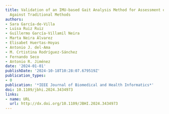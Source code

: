 ```yaml
---
title: Validation of an IMU-based Gait Analysis Method for Assessment of Fall Risk
  Against Traditional Methods
authors:
- Sara García-de-Villa
- Luisa Ruiz Ruiz
- Guillermo García-Villamil Neira
- Marta Neira Álvarez
- Elisabet Huertas-Hoyas
- Antonio J. del-Ama
- M. Crtistina Rodríguez-Sánchez
- Fernando Seco
- Antonio R. Jiménez
date: '2024-01-01'
publishDate: '2024-10-18T10:28:07.679519Z'
publication_types:
- 0
publication: '*IEEE Journal of Biomedical and Health Informatics*'
doi: 10.1109/jbhi.2024.3434973
links:
- name: URL
  url: http://dx.doi.org/10.1109/JBHI.2024.3434973
---
```

